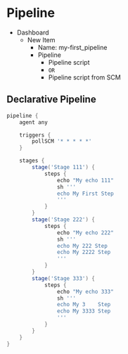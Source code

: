 # Pipeline

- Dashboard 
  - New Item 
    - Name: my-first_pipeline
    - Pipeline
      - Pipeline script
      - `OR`
      - Pipeline script from SCM



## Declarative Pipeline
```groovy
pipeline {
    agent any

    triggers {
        pollSCM '* * * * *'
    }

    stages {
        stage('Stage 111') {
            steps {
                echo "My echo 111"
                sh '''
                echo My First Step
                '''
            }
        }
        stage('Stage 222') {
            steps {
                echo "My echo 222"
                sh '''
                echo My 222 Step
                echo My 2222 Step
                '''
            }
        }
        stage('Stage 333') {
            steps {
                echo "My echo 333"
                sh '''
                echo My 3    Step
                echo My 3333 Step
                '''
            }
        }
    }
}
```
